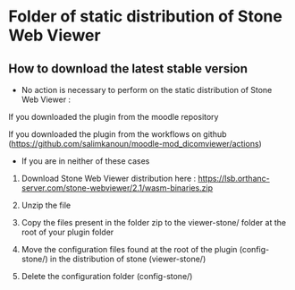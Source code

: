 # Folder of static distribution of Stone Web Viewer #

## How to download the latest stable version ##

- No action is necessary to perform on the static distribution of Stone Web Viewer :

If you downloaded the plugin from the moodle repository 

If you downloaded the plugin from the workflows on github (https://github.com/salimkanoun/moodle-mod_dicomviewer/actions)

- If you are in neither of these cases

1) Download Stone Web Viewer distribution here : https://lsb.orthanc-server.com/stone-webviewer/2.1/wasm-binaries.zip

2) Unzip the file

3) Copy the files present in the folder zip to the viewer-stone/ folder at the root of your plugin folder

4) Move the configuration files found at the root of the plugin (config-stone/) in the distribution of stone (viewer-stone/)

7) Delete the configuration folder (config-stone/)





